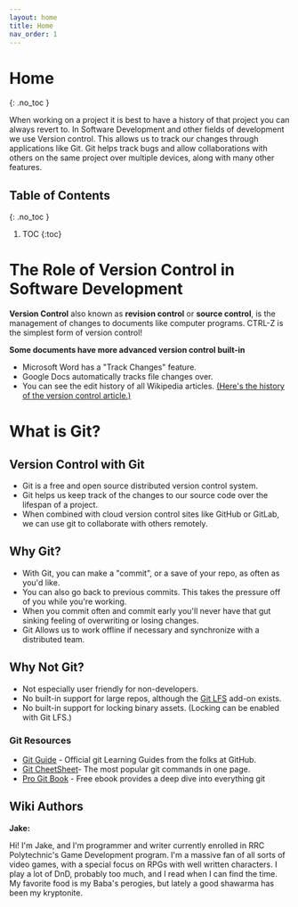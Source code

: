 ```yaml
---
layout: home
title: Home
nav_order: 1
---
```

<!-- prettier-ignore-start -->
# Home
{: .no_toc }

When working on a project it is best to have a history of that project you can always revert to. In Software Development and other fields of development we use Version control. This allows us to track our changes through applications like Git. Git helps track bugs and allow collaborations with others on the same project over multiple devices, along with many other features. 

## Table of Contents
{: .no_toc }

1. TOC
{:toc}

<!-- prettier-ignore-end -->
# The Role of Version Control in Software Development    

**Version Control** also known as **revision control** or **source control**, is the management of changes to documents like computer programs. CTRL-Z is the simplest form of version control!

**Some documents have more advanced version control built-in** 
- Microsoft Word has a "Track Changes" feature.
- Google Docs automatically tracks file changes over.
- You can see the edit history of all Wikipedia articles. [(Here's the history of the version control article.)](https://en.wikipedia.org/w/index.php?title=Version_control&action=history)


# What is Git?
## Version Control with Git 
- Git is a free and open source distributed version control system.
- Git helps us keep track of the changes to our source code over the lifespan of a project.
- When combined with cloud version control sites like GitHub or GitLab, we can use git to collaborate with others remotely.


## Why Git?
- With Git, you can make a "commit", or a save of your repo, as often as you'd like. 
- You can also go back to previous commits. This takes the pressure off of you while you're working. 
- When you commit often and commit early you'll never have that gut sinking feeling of overwriting or losing changes. 
- Git Allows us to work offline if necessary and synchronize with a distributed team.

## Why Not Git?
- Not especially user friendly for non-developers.
- No built-in support for large repos, although the [Git LFS](https://git-lfs.com/) add-on exists.
- No built-in support for locking binary assets. (Locking can be enabled with Git LFS.)

### Git Resources 
- [Git Guide](https://github.com/git-guides) - Official git Learning Guides from the folks at GitHub.
- [Git CheetSheet](https://training.github.com/downloads/github-git-cheat-sheet/)- The most popular git commands in one page.
- [Pro Git Book](http://git-scm.com/book) - Free ebook provides a deep dive into everything git


## Wiki Authors
**Jake:**

Hi! I'm Jake, and I'm programmer and writer currently enrolled in RRC Polytechnic's Game Development program. I'm a massive fan of all sorts of video games, with a special focus on RPGs with well written characters. I play a lot of DnD, probably too much, and I read when I can find the time. My favorite food is my Baba's perogies, but lately a good shawarma has been my kryptonite.

